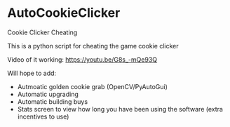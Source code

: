 # AutoCookieClicker
Cookie Clicker Cheating

This is a python script for cheating the game cookie clicker

Video of it working: https://youtu.be/G8s_-mQe93Q

Will hope to add:

- Autmoatic golden cookie grab (OpenCV/PyAutoGui)
- Automatic upgrading
- Automatic building buys
- Stats screen to view how long you have been using the software (extra incentives to use) 
